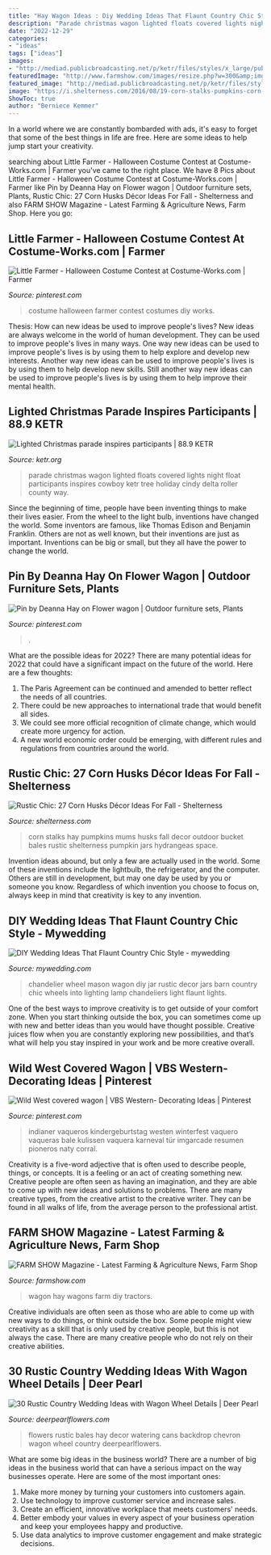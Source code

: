 ```yaml
---
title: "Hay Wagon Ideas : Diy Wedding Ideas That Flaunt Country Chic Style"
description: "Parade christmas wagon lighted floats covered lights night float participants inspires cowboy ketr tree holiday cindy delta roller county way"
date: "2022-12-29"
categories:
- "ideas"
tags: ["ideas"]
images:
- "http://mediad.publicbroadcasting.net/p/ketr/files/styles/x_large/public/201112/Covered_lighted_wagon_-_Parade.jpg"
featuredImage: "http://www.farmshow.com/images/resize.php?w=300&amp;img=/images/articles/25/5/17546_l.jpg"
featured_image: "http://mediad.publicbroadcasting.net/p/ketr/files/styles/x_large/public/201112/Covered_lighted_wagon_-_Parade.jpg"
image: "https://i.shelterness.com/2016/08/19-corn-stalks-pumpkins-corn-and-hay-in-a-bucket.jpg"
ShowToc: true
author: "Berniece Kemmer"
---
```



In a world where we are constantly bombarded with ads, it's easy to forget that some of the best things in life are free. Here are some ideas to help jump start your creativity.

	

		
searching about Little Farmer - Halloween Costume Contest at Costume-Works.com | Farmer you've came to the right place. We have 8 Pics about Little Farmer - Halloween Costume Contest at Costume-Works.com | Farmer like Pin by Deanna Hay on Flower wagon | Outdoor furniture sets, Plants, Rustic Chic: 27 Corn Husks Décor Ideas For Fall - Shelterness and also FARM SHOW Magazine - Latest Farming &amp; Agriculture News, Farm Shop. Here you go:
		
    
## Little Farmer - Halloween Costume Contest At Costume-Works.com | Farmer

<img loading=lazy src="https://i.pinimg.com/736x/64/00/3c/64003c6e0ea2fb62b328d9ed74d6e147--costume-works-halloween-costume-contest.jpg" onerror="this.onerror=null;this.src='https://tse1.mm.bing.net/th?id=OIP.-GdrCicD-2ilsBmoHNBiXgAAAA&amp;pid=15.1';" alt="Little Farmer - Halloween Costume Contest at Costume-Works.com | Farmer">

_Source: pinterest.com_

>costume halloween farmer contest costumes diy works. 

	

Thesis: How can new ideas be used to improve people's lives?
New ideas are always welcome in the world of human development. They can be used to improve people's lives in many ways. One way new ideas can be used to improve people's lives is by using them to help explore and develop new interests. Another way new ideas can be used to improve people's lives is by using them to help develop new skills. Still another way new ideas can be used to improve people's lives is by using them to help improve their mental health.

    
## Lighted Christmas Parade Inspires Participants | 88.9 KETR

<img loading=lazy src="http://mediad.publicbroadcasting.net/p/ketr/files/styles/x_large/public/201112/Covered_lighted_wagon_-_Parade.jpg" onerror="this.onerror=null;this.src='https://tse1.mm.bing.net/th?id=OIP.-KyxqDBbC4MmEcrJwrMvdwHaE6&amp;pid=15.1';" alt="Lighted Christmas parade inspires participants | 88.9 KETR">

_Source: ketr.org_

>parade christmas wagon lighted floats covered lights night float participants inspires cowboy ketr tree holiday cindy delta roller county way. 

	

Since the beginning of time, people have been inventing things to make their lives easier. From the wheel to the light bulb, inventions have changed the world. Some inventors are famous, like Thomas Edison and Benjamin Franklin. Others are not as well known, but their inventions are just as important. Inventions can be big or small, but they all have the power to change the world.

    
## Pin By Deanna Hay On Flower Wagon | Outdoor Furniture Sets, Plants

<img loading=lazy src="https://i.pinimg.com/736x/1e/c2/72/1ec2729aa6e59024a3a5e1e3266d1658.jpg" onerror="this.onerror=null;this.src='https://tse3.mm.bing.net/th?id=OIP.AH1CyddOwMiFrptp_8G64QHaJ3&amp;pid=15.1';" alt="Pin by Deanna Hay on Flower wagon | Outdoor furniture sets, Plants">

_Source: pinterest.com_

>. 

	

What are the possible ideas for 2022?
There are many potential ideas for 2022 that could have a significant impact on the future of the world. Here are a few thoughts: 
1. The Paris Agreement can be continued and amended to better reflect the needs of all countries. 
2. There could be new approaches to international trade that would benefit all sides. 
3. We could see more official recognition of climate change, which would create more urgency for action. 
4. A new world economic order could be emerging, with different rules and regulations from countries around the world. 

    
## Rustic Chic: 27 Corn Husks Décor Ideas For Fall - Shelterness

<img loading=lazy src="https://i.shelterness.com/2016/08/19-corn-stalks-pumpkins-corn-and-hay-in-a-bucket.jpg" onerror="this.onerror=null;this.src='https://tse4.mm.bing.net/th?id=OIP.l1b1b3jfev_ZIXhZiAU6qwHaNK&amp;pid=15.1';" alt="Rustic Chic: 27 Corn Husks Décor Ideas For Fall - Shelterness">

_Source: shelterness.com_

>corn stalks hay pumpkins mums husks fall decor outdoor bucket bales rustic shelterness pumpkin jars hydrangeas space. 

	

Invention ideas abound, but only a few are actually used in the world. Some of these inventions include the lightbulb, the refrigerator, and the computer. Others are still in development, but may one day be used by you or someone you know. Regardless of which invention you choose to focus on, always keep in mind that creativity is key to any invention.

    
## DIY Wedding Ideas That Flaunt Country Chic Style - Mywedding

<img loading=lazy src="https://qa-static.mywedding.com/wp-content/uploads/migrated/images/skyword/mason-jar-chandelier.jpg" onerror="this.onerror=null;this.src='https://tse3.mm.bing.net/th?id=OIP.L1qguTItnmmYQsZ0zeeAGgHaLI&amp;pid=15.1';" alt="DIY Wedding Ideas That Flaunt Country Chic Style - mywedding">

_Source: mywedding.com_

>chandelier wheel mason wagon diy jar rustic decor jars barn country chic wheels into lighting lamp chandeliers light flaunt lights. 

	

One of the best ways to improve creativity is to get outside of your comfort zone. When you start thinking outside the box, you can sometimes come up with new and better ideas than you would have thought possible. Creative juices flow when you are constantly exploring new possibilities, and that’s what will help you stay inspired in your work and be more creative overall.

    
## Wild West Covered Wagon | VBS Western- Decorating Ideas | Pinterest

<img loading=lazy src="https://s-media-cache-ak0.pinimg.com/736x/3c/08/dc/3c08dcfd17982844e6856b9da22c1043.jpg" onerror="this.onerror=null;this.src='https://tse3.mm.bing.net/th?id=OIP.ZQKFPG5QJZth7a1KC2z0iAHaJ3&amp;pid=15.1';" alt="Wild West covered wagon | VBS Western- Decorating Ideas | Pinterest">

_Source: pinterest.com_

>indianer vaqueros kindergeburtstag westen winterfest vaquero vaqueras bale kulissen vaquera karneval tür imgarcade resumen pioneros naty corral. 

	

Creativity is a five-word adjective that is often used to describe people, things, or concepts. It is a feeling or an act of creating something new. Creative people are often seen as having an imagination, and they are able to come up with new ideas and solutions to problems. There are many creative types, from the creative artist to the creative writer. They can be found in all walks of life, from the average person to the professional artist.

    
## FARM SHOW Magazine - Latest Farming &amp; Agriculture News, Farm Shop

<img loading=lazy src="http://www.farmshow.com/images/resize.php?w=300&amp;img=/images/articles/25/5/17546_l.jpg" onerror="this.onerror=null;this.src='https://tse4.mm.bing.net/th?id=OIP.qok_IjRmV_8p6EK8-PK9ewHaFW&amp;pid=15.1';" alt="FARM SHOW Magazine - Latest Farming &amp; Agriculture News, Farm Shop">

_Source: farmshow.com_

>wagon hay wagons farm diy tractors. 

	

Creative individuals are often seen as those who are able to come up with new ways to do things, or think outside the box. Some people might view creativity as a skill that is only used by creative people, but this is not always the case. There are many creative people who do not rely on their creative abilities.

    
## 30 Rustic Country Wedding Ideas With Wagon Wheel Details | Deer Pearl

<img loading=lazy src="http://www.deerpearlflowers.com/wp-content/uploads/2015/04/hay-bales-chevron-backdrop-watering-cans-flowers-decor.jpg" onerror="this.onerror=null;this.src='https://tse1.mm.bing.net/th?id=OIP.s5FOoXOuvcOq5xj0gZVhqQHaJ4&amp;pid=15.1';" alt="30 Rustic Country Wedding Ideas with Wagon Wheel Details | Deer Pearl">

_Source: deerpearlflowers.com_

>flowers rustic bales hay decor watering cans backdrop chevron wagon wheel country deerpearlflowers. 

	

What are some big ideas in the business world?
There are a number of big ideas in the business world that can have a serious impact on the way businesses operate. Here are some of the most important ones: 
1. Make more money by turning your customers into customers again.
2. Use technology to improve customer service and increase sales.
3. Create an efficient, innovative workplace that meets customers' needs.
4. Better embody your values in every aspect of your business operation and keep your employees happy and productive.
5. Use data analytics to improve customer engagement and make strategic decisions.


